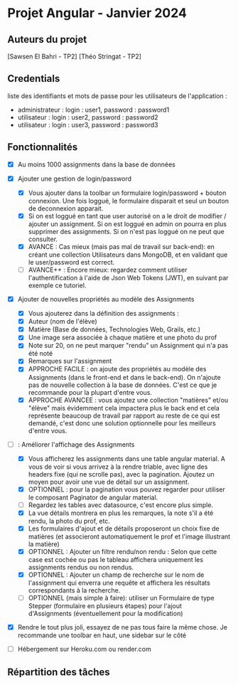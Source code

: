 # Projet Angular - Janvier 2024

## Auteurs du projet

[Sawsen El Bahri - TP2]
[Théo Stringat - TP2]

## Credentials

liste des identifiants et mots de passe pour les utilisateurs de l'application :
- administrateur : login : user1, password : password1
- utilisateur : login : user2, password : password2
- utilisateur : login : user3, password : password3

## Fonctionnalités

- [X] Au moins 1000 assignments dans la base de données

- [X] Ajouter une gestion de login/password
    - [X] Vous ajouter dans la toolbar un formulaire login/password + bouton connexion. Une fois loggué, le formulaire disparait et seul un bouton de deconnexion apparait.
    - [X] Si on est loggué en tant que user autorisé on a le droit de modifier / ajouter un assignment. Si on est loggué en admin on pourra en plus supprimer des assignments. Si on n'est pas loggué on ne peut que consulter.
    - [X] AVANCE : Cas mieux (mais pas mal de travail sur back-end): en créant une collection Utilisateurs dans MongoDB, et en validant que le user/password est correct. 
    - [ ] AVANCE++ : Encore mieux: regardez comment utiliser l'authentification à l'aide de Json Web Tokens (JWT), en suivant par exemple ce tutoriel.   
    
- [X] Ajouter de nouvelles propriétés au modèle des Assignments
    - [X] Vous ajouterez dans la définition des assignments : 
    - [X] Auteur (nom de l'élève)
    - [X] Matière (Base de données, Technologies Web, Grails, etc.)
    - [X] Une image sera associée à chaque matière et une photo du prof
    - [X] Note sur 20, on ne peut marquer "rendu" un Assignment qui n'a pas été noté
    - [X] Remarques sur l'assignment 
    - [X] APPROCHE FACILE : on ajoute des propriétés au modèle des Assignments (dans le front-end et dans le back-end). On n'ajoute pas de nouvelle collection à la base de données. C'est ce que je recommande pour la plupart d'entre vous.
    - [X] APPROCHE AVANCEE : vous ajoutez une collection "matières" et/ou "élève" mais évidemment cela impactera plus le back end et cela représente beaucoup de travail par rapport au reste de ce qui est demandé, c'est donc une solution optionnelle pour les meilleurs d'entre vous.

- [ ] : Améliorer l'affichage des Assignments
    - [X] Vous afficherez les assignments dans une table angular material. A vous de voir si vous arrivez à la rendre triable, avec ligne des headers fixe (qui ne scrolle pas), avec la pagination. Ajoutez un moyen pour avoir une vue de détail sur un assignment.
    - [X] OPTIONNEL : pour la pagination vous pouvez regarder pour utiliser le composant Paginator de angular material.
    - [ ] Regardez les tables avec datasource, c'est encore plus simple.
    - [X] La vue détails montrera en plus les remarques, la note s'il a été rendu, la photo du prof, etc.
    - [X] Les formulaires d'ajout et de détails proposeront un choix fixe de matières (et associeront automatiquement le prof et l'image illustrant la matière) 
    - [X] OPTIONNEL : Ajouter un filtre rendu/non rendu : Selon que cette case est cochée ou pas le tableau affichera uniquement les assignments rendus ou non rendus. 
    - [X] OPTIONNEL : Ajouter un champ de recherche sur le nom de l'assignment qui enverra une requête et affichera les résultats correspondants à la recherche. 
    - [ ] OPTIONNEL (mais simple à faire): utiliser un Formulaire de type Stepper (formulaire en plusieurs étapes) pour l'ajout d'Assignments (éventuellement pour la modification) 

- [X] Rendre le tout plus joli, essayez de ne pas tous faire la même chose. Je recommande une toolbar en haut, une sidebar sur le côté

- [ ] Hébergement sur Heroku.com ou render.com

## Répartition des tâches

